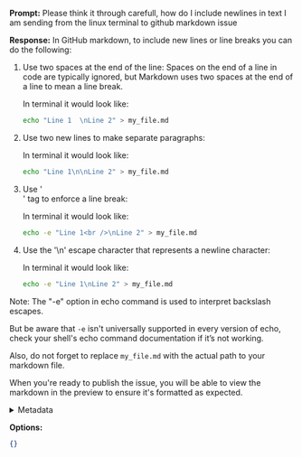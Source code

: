 **Prompt:**
Please think it through carefull, how do I include newlines in text I am sending from the linux terminal to github markdown issue

**Response:**
In GitHub markdown, to include new lines or line breaks you can do the following:

1. Use two spaces at the end of the line: Spaces on the end of a line in code are typically ignored, but Markdown uses two spaces at the end of a line to mean a line break.

   In terminal it would look like:

    ```bash
    echo "Line 1  \nLine 2" > my_file.md
    ```

2. Use two new lines to make separate paragraphs:

   In terminal it would look like:

    ```bash
    echo "Line 1\n\nLine 2" > my_file.md
    ```
3. Use '<br />' tag to enforce a line break:

   In terminal it would look like:

    ```bash
    echo -e "Line 1<br />\nLine 2" > my_file.md
    ```
4. Use the '\n' escape character that represents a newline character:

   In terminal it would look like:

    ```bash
    echo -e "Line 1\nLine 2" > my_file.md
    ```

Note: The "-e" option in echo command is used to interpret backslash escapes.

But be aware that `-e` isn't universally supported in every version of echo, check your shell's echo command documentation if it’s not working.

Also, do not forget to replace `my_file.md` with the actual path to your markdown file.

When you're ready to publish the issue, you will be able to view the markdown in the preview to ensure it's formatted as expected.

<details><summary>Metadata</summary>

- Duration: 36181 ms
- Datetime: 2023-08-31T16:37:13.343807
- Model: gpt-4-0613

</details>

**Options:**
```json
{}
```


